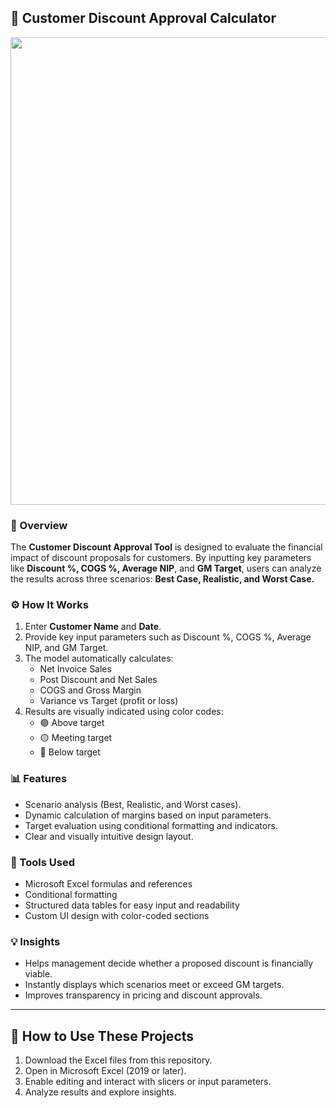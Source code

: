 <h2>📁  Customer Discount Approval Calculator</h2>

<p align="center">
 <img width="1468" height="748" alt="image" src="https://github.com/user-attachments/assets/48c1857a-df87-48b4-84b8-9dfec39cc12e" />

</p>

<h3>📘 Overview</h3>
<p>
  The <strong>Customer Discount Approval Tool</strong> is designed to evaluate the financial impact of discount proposals for customers.  
  By inputting key parameters like <strong>Discount %, COGS %, Average NIP</strong>, and <strong>GM Target</strong>, users can analyze the results across three scenarios:  
  <strong>Best Case, Realistic, and Worst Case.</strong>
</p>

<h3>⚙️ How It Works</h3>
<ol>
  <li>Enter <strong>Customer Name</strong> and <strong>Date</strong>.</li>
  <li>Provide key input parameters such as Discount %, COGS %, Average NIP, and GM Target.</li>
  <li>The model automatically calculates:
    <ul>
      <li>Net Invoice Sales</li>
      <li>Post Discount and Net Sales</li>
      <li>COGS and Gross Margin</li>
      <li>Variance vs Target (profit or loss)</li>
    </ul>
  </li>
  <li>Results are visually indicated using color codes:
    <ul>
      <li>🟢 Above target</li>
      <li>🟡 Meeting target</li>
      <li>🔴 Below target</li>
    </ul>
  </li>
</ol>

<h3>📊 Features</h3>
<ul>
  <li>Scenario analysis (Best, Realistic, and Worst cases).</li>
  <li>Dynamic calculation of margins based on input parameters.</li>
  <li>Target evaluation using conditional formatting and indicators.</li>
  <li>Clear and visually intuitive design layout.</li>
</ul>

<h3>🧰 Tools Used</h3>
<ul>
  <li>Microsoft Excel formulas and references</li>
  <li>Conditional formatting</li>
  <li>Structured data tables for easy input and readability</li>
  <li>Custom UI design with color-coded sections</li>
</ul>

<h3>💡 Insights</h3>
<ul>
  <li>Helps management decide whether a proposed discount is financially viable.</li>
  <li>Instantly displays which scenarios meet or exceed GM targets.</li>
  <li>Improves transparency in pricing and discount approvals.</li>
</ul>

<hr>

<h2>🚀 How to Use These Projects</h2>
<ol>
  <li>Download the Excel files from this repository.</li>
  <li>Open in Microsoft Excel (2019 or later).</li>
  <li>Enable editing and interact with slicers or input parameters.</li>
  <li>Analyze results and explore insights.</li>
</ol>



